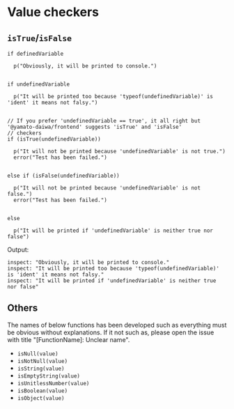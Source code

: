 # Value checkers

## `isTrue`/`isFalse`

```stylus
if definedVariable

  p("Obviously, it will be printed to console.")


if undefinedVariable

  p("It will be printed too because 'typeof(undefinedVariable)' is 'ident' it means not falsy.")


// If you prefer 'undefinedVariable == true', it all right but '@yamato-daiwa/frontend' suggests 'isTrue' and 'isFalse'
// checkers
if (isTrue(undefinedVariable))

  p("It will not be printed because 'undefinedVariable' is not true.")
  error("Test has been failed.")


else if (isFalse(undefinedVariable))

  p("It will not be printed because 'undefinedVariable' is not false.")
  error("Test has been failed.")


else

  p("It will be printed if 'undefinedVariable' is neither true nor false")
```

Output:

```
inspect: "Obviously, it will be printed to console."
inspect: "It will be printed too because 'typeof(undefinedVariable)' is 'ident' it means not falsy."
inspect: "It will be printed if 'undefinedVariable' is neither true nor false"
```


## Others

The names of below functions has been developed such as everything must be obvious without explanations.
If it not such as, please open the issue with title "[FunctionName]: Unclear name".

* `isNull(value)`
* `isNotNull(value)`
* `isString(value)`
* `isEmptyString(value)`
* `isUnitlessNumber(value)`
* `isBoolean(value)`
* `isObject(value)`
